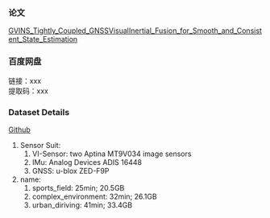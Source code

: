 ### 论文
[GVINS_Tightly_Coupled_GNSSVisualInertial_Fusion_for_Smooth_and_Consistent_State_Estimation](https://arxiv.org/abs/2103.07899)  

### 百度网盘
链接：xxx   
提取码：xxx

### Dataset Details
[Github](https://github.com/HKUST-Aerial-Robotics/GVINS-Dataset)
1. Sensor Suit:
    1) VI-Sensor: two Aptina MT9V034 image sensors
    2) IMu: Analog Devices ADIS 16448
    3) GNSS: u-blox ZED-F9P
2. name:
    1) sports_field: 25min; 20.5GB
    2) complex_environment: 32min; 26.1GB
    3) urban_diriving: 41min; 33.4GB